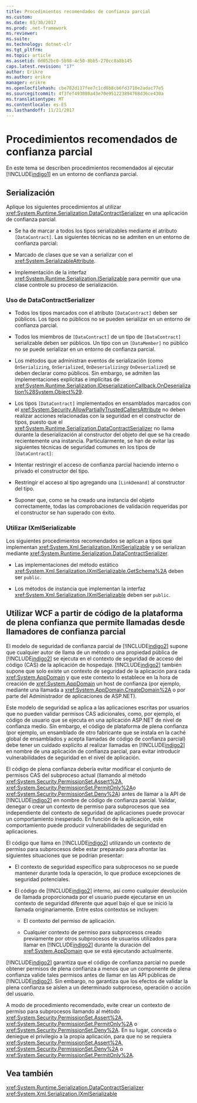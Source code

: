 ```yaml
---
title: Procedimientos recomendados de confianza parcial
ms.custom: 
ms.date: 03/30/2017
ms.prod: .net-framework
ms.reviewer: 
ms.suite: 
ms.technology: dotnet-clr
ms.tgt_pltfrm: 
ms.topic: article
ms.assetid: 0d052bc0-5b98-4c50-8bb5-270cc8a8b145
caps.latest.revision: "17"
author: Erikre
ms.author: erikre
manager: erikre
ms.openlocfilehash: cbe782d117fee7c1cd8b8cb6fd3710e2adac77e5
ms.sourcegitcommit: 4f3fef493080a43e70e951223894768d36ce430a
ms.translationtype: MT
ms.contentlocale: es-ES
ms.lasthandoff: 11/21/2017
---
```

# <a name="partial-trust-best-practices"></a>Procedimientos recomendados de confianza parcial
En este tema se describen procedimientos recomendados al ejecutar [!INCLUDE[indigo1](../../../../includes/indigo1-md.md)] en un entorno de confianza parcial.  
  
## <a name="serialization"></a>Serialización  
 Aplique los siguientes procedimientos al utilizar <xref:System.Runtime.Serialization.DataContractSerializer> en una aplicación de confianza parcial.  
  
-   Se ha de marcar a todos los tipos serializables mediante el atributo `[DataContract]`. Las siguientes técnicas no se admiten en un entorno de confianza parcial:  
  
-   Marcado de clases que se van a serializar con el <xref:System.SerializableAttribute>.  
  
-   Implementación de la interfaz <xref:System.Runtime.Serialization.ISerializable> para permitir que una clase controle su proceso de serialización.  
  
### <a name="using-datacontractserializer"></a>Uso de DataContractSerializer  
  
-   Todos los tipos marcados con el atributo `[DataContract]` deben ser públicos. Los tipos no públicos no se pueden serializar en un entorno de confianza parcial.  
  
-   Todos los miembros de `[DataContract]` de un tipo de `[DataContract]` serializable deben ser públicos. Un tipo con un `[DataMember]` no público no se puede serializar en un entorno de confianza parcial.  
  
-   Los métodos que administran eventos de serialización (como `OnSerializing`, `OnSerialized`, `OnDeserializing`y `OnDeserialized`) se deben declarar como públicos. Sin embargo, se admiten las implementaciones explícitas e implícitas de <xref:System.Runtime.Serialization.IDeserializationCallback.OnDeserialization%28System.Object%29>.  
  
-   Los tipos `[DataContract]` implementados en ensamblados marcados con el <xref:System.Security.AllowPartiallyTrustedCallersAttribute> no deben realizar acciones relacionadas con la seguridad en el constructor de tipos, puesto que el <xref:System.Runtime.Serialization.DataContractSerializer> no llama durante la deserialización al constructor del objeto del que se ha creado recientemente una instancia. Particularmente, se han de evitar las siguientes técnicas de seguridad comunes en los tipos de `[DataContract]`:  
  
-   Intentar restringir el acceso de confianza parcial haciendo interno o privado el constructor del tipo.  
  
-   Restringir el acceso al tipo agregando una `[LinkDemand]` al constructor del tipo.  
  
-   Suponer que, como se ha creado una instancia del objeto correctamente, todas las comprobaciones de validación requeridas por el constructor se han superado con éxito.  
  
### <a name="using-ixmlserializable"></a>Utilizar IXmlSerializable  
 Los siguientes procedimientos recomendados se aplican a tipos que implementan <xref:System.Xml.Serialization.IXmlSerializable> y se serializan mediante <xref:System.Runtime.Serialization.DataContractSerializer>.  
  
-   Las implementaciones del método estático <xref:System.Xml.Serialization.IXmlSerializable.GetSchema%2A> deben ser `public`.  
  
-   Los métodos de instancia que implementan la interfaz <xref:System.Xml.Serialization.IXmlSerializable> deben ser `public`.  
  
## <a name="using-wcf-from-fully-trusted-platform-code-that-allows-calls-from-partially-trusted-callers"></a>Utilizar WCF a partir de código de la plataforma de plena confianza que permite llamadas desde llamadores de confianza parcial  
 El modelo de seguridad de confianza parcial de [!INCLUDE[indigo2](../../../../includes/indigo2-md.md)] supone que cualquier autor de llama de un método o una propiedad pública de [!INCLUDE[indigo2](../../../../includes/indigo2-md.md)] se ejecuta en el contexto de seguridad de acceso del código (CAS) de la aplicación de hospedaje. [!INCLUDE[indigo2](../../../../includes/indigo2-md.md)] también supone que solo existe un contexto de seguridad de la aplicación para cada <xref:System.AppDomain> y que este contexto lo establece en la hora de creación de <xref:System.AppDomain> un host de confianza (por ejemplo, mediante una llamada a <xref:System.AppDomain.CreateDomain%2A> o por parte del Administrador de aplicaciones de ASP.NET).  
  
 Este modelo de seguridad se aplica a las aplicaciones escritas por usuarios que no pueden validar permisos CAS adicionales, como, por ejemplo, el código de usuario que se ejecuta en una aplicación ASP.NET de nivel de confianza medio. Sin embargo, el código de plataforma de plena confianza (por ejemplo, un ensamblado de otro fabricante que se instala en la caché global de ensamblados y acepta llamadas de código de confianza parcial) debe tener un cuidado explícito al realizar llamadas en [!INCLUDE[indigo2](../../../../includes/indigo2-md.md)] en nombre de una aplicación de confianza parcial, para evitar introducir vulnerabilidades de seguridad en el nivel de aplicación.  
  
 El código de plena confianza debería evitar modificar el conjunto de permisos CAS del subproceso actual (llamando al método <xref:System.Security.PermissionSet.Assert%2A>, <xref:System.Security.PermissionSet.PermitOnly%2A>o <xref:System.Security.PermissionSet.Deny%2A>) antes de llamar a la API de [!INCLUDE[indigo2](../../../../includes/indigo2-md.md)] en nombre de código de confianza parcial. Validar, denegar o crear un contexto de permiso para subprocesos que sea independiente del contexto de seguridad de aplicaciones puede provocar un comportamiento inesperado. En función de la aplicación, este comportamiento puede producir vulnerabilidades de seguridad en aplicaciones.  
  
 El código que llama en [!INCLUDE[indigo2](../../../../includes/indigo2-md.md)] utilizando un contexto de permiso para subprocesos debe estar preparado para afrontar las siguientes situaciones que se podrían presentar:  
  
-   El contexto de seguridad específico para subprocesos no se puede mantener durante toda la operación, lo que produce excepciones de seguridad potenciales.  
  
-   El código de [!INCLUDE[indigo2](../../../../includes/indigo2-md.md)] interno, así como cualquier devolución de llamada proporcionada por el usuario puede ejecutarse en un contexto de seguridad diferente que aquel bajo el que se inició la llamada originariamente. Entre estos contextos se incluyen:  
  
    -   El contexto del permiso de aplicación.  
  
    -   Cualquier contexto de permiso para subprocesos creado previamente por otros subprocesos de usuarios utilizados para llamar en [!INCLUDE[indigo2](../../../../includes/indigo2-md.md)] durante la duración del <xref:System.AppDomain> que se está ejecutando actualmente.  
  
 [!INCLUDE[indigo2](../../../../includes/indigo2-md.md)] garantiza que el código de confianza parcial no puede obtener permisos de plena confianza a menos que un componente de plena confianza valide tales permisos antes de llamar en las API públicas de [!INCLUDE[indigo2](../../../../includes/indigo2-md.md)]. Sin embargo, no garantiza que los efectos de validar la plena confianza se aíslen a un determinado subproceso, operación o acción del usuario.  
  
 A modo de procedimiento recomendado, evite crear un contexto de permiso para subprocesos llamando al método <xref:System.Security.PermissionSet.Assert%2A>, <xref:System.Security.PermissionSet.PermitOnly%2A> o <xref:System.Security.PermissionSet.Deny%2A>. En su lugar, conceda o deniegue el privilegio a la propia aplicación, para que no se requiera <xref:System.Security.PermissionSet.Assert%2A>, <xref:System.Security.PermissionSet.Deny%2A> o <xref:System.Security.PermissionSet.PermitOnly%2A>.  
  
## <a name="see-also"></a>Vea también  
 <xref:System.Runtime.Serialization.DataContractSerializer>  
 <xref:System.Xml.Serialization.IXmlSerializable>
